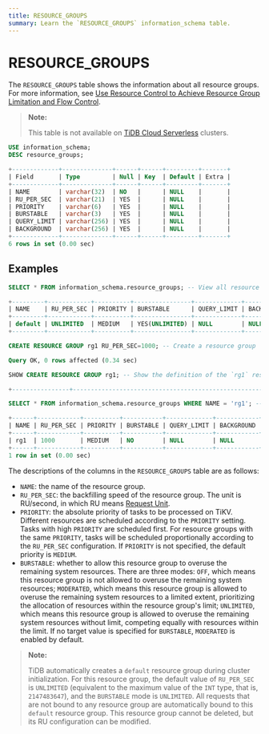 ```yaml
---
title: RESOURCE_GROUPS
summary: Learn the `RESOURCE_GROUPS` information_schema table.
---
```


# RESOURCE_GROUPS

The `RESOURCE_GROUPS` table shows the information about all resource groups. For more information, see [Use Resource Control to Achieve Resource Group Limitation and Flow Control](/tidb-resource-control-ru-groups.md).

> **Note:**
>
> This table is not available on [TiDB Cloud Serverless](https://docs.pingcap.com/tidbcloud/select-cluster-tier#tidb-cloud-serverless) clusters.

```sql
USE information_schema;
DESC resource_groups;
```

```sql
+-------------+--------------+------+------+---------+-------+
| Field       | Type         | Null | Key  | Default | Extra |
+-------------+--------------+------+------+---------+-------+
| NAME        | varchar(32)  | NO   |      | NULL    |       |
| RU_PER_SEC  | varchar(21)  | YES  |      | NULL    |       |
| PRIORITY    | varchar(6)   | YES  |      | NULL    |       |
| BURSTABLE   | varchar(3)   | YES  |      | NULL    |       |
| QUERY_LIMIT | varchar(256) | YES  |      | NULL    |       |
| BACKGROUND  | varchar(256) | YES  |      | NULL    |       |
+-------------+--------------+------+------+---------+-------+
6 rows in set (0.00 sec)
```

## Examples

```sql
SELECT * FROM information_schema.resource_groups; -- View all resource groups. TiDB has a `default` resource group.
```

```sql
+---------+------------+----------+----------------+-------------+------------+
| NAME    | RU_PER_SEC | PRIORITY | BURSTABLE      | QUERY_LIMIT | BACKGROUND |
+---------+------------+----------+----------------+-------------+------------+
| default | UNLIMITED  | MEDIUM   | YES(UNLIMITED) | NULL        | NULL       |
+---------+------------+----------+----------------+-------------+------------+
```

```sql
CREATE RESOURCE GROUP rg1 RU_PER_SEC=1000; -- Create a resource group `rg1`
```

```sql
Query OK, 0 rows affected (0.34 sec)
```

```sql
SHOW CREATE RESOURCE GROUP rg1; -- Show the definition of the `rg1` resource group
```

```sql
+----------------+---------------------------------------------------------------+\n| Resource_Group | Create Resource Group                                         |\n+----------------+---------------------------------------------------------------+\n| rg1            | CREATE RESOURCE GROUP `rg1` RU_PER_SEC=1000 PRIORITY="MEDIUM" |\n+----------------+---------------------------------------------------------------+\n1 row in set (0.00 sec)
```

```sql
SELECT * FROM information_schema.resource_groups WHERE NAME = 'rg1'; -- View the resource groups `rg1`
```

```sql
+------+------------+----------+-----------+-------------+------------+
| NAME | RU_PER_SEC | PRIORITY | BURSTABLE | QUERY_LIMIT | BACKGROUND |
+------+------------+----------+-----------+-------------+------------+
| rg1  | 1000       | MEDIUM   | NO        | NULL        | NULL       |
+------+------------+----------+-----------+-------------+------------+
1 row in set (0.00 sec)
```

The descriptions of the columns in the `RESOURCE_GROUPS` table are as follows:

* `NAME`: the name of the resource group.
* `RU_PER_SEC`: the backfilling speed of the resource group. The unit is RU/second, in which RU means [Request Unit](/tidb-resource-control-ru-groups.md#what-is-request-unit-ru).
* `PRIORITY`: the absolute priority of tasks to be processed on TiKV. Different resources are scheduled according to the `PRIORITY` setting. Tasks with high `PRIORITY` are scheduled first. For resource groups with the same `PRIORITY`, tasks will be scheduled proportionally according to the `RU_PER_SEC` configuration. If `PRIORITY` is not specified, the default priority is `MEDIUM`.
* `BURSTABLE`: whether to allow this resource group to overuse the remaining system resources. There are three modes: `OFF`, which means this resource group is not allowed to overuse the remaining system resources; `MODERATED`, which means this resource group is allowed to overuse the remaining system resources to a limited extent, prioritizing the allocation of resources within the resource group's limit; `UNLIMITED`, which means this resource group is allowed to overuse the remaining system resources without limit, competing equally with resources within the limit. If no target value is specified for `BURSTABLE`, `MODERATED` is enabled by default.

> **Note:**
>
> TiDB automatically creates a `default` resource group during cluster initialization. For this resource group, the default value of `RU_PER_SEC` is `UNLIMITED` (equivalent to the maximum value of the `INT` type, that is, `2147483647`), and the `BURSTABLE` mode is `UNLIMITED`. All requests that are not bound to any resource group are automatically bound to this `default` resource group. This resource group cannot be deleted, but its RU configuration can be modified.
